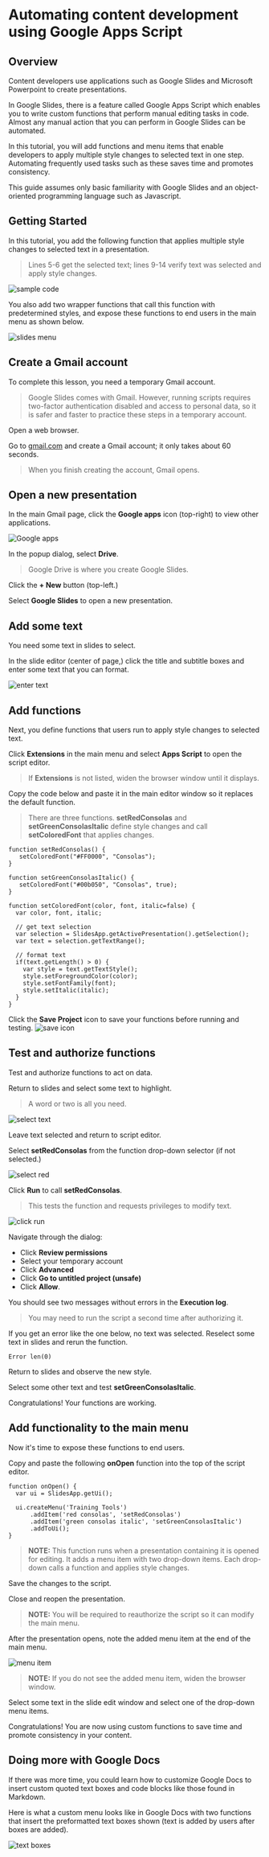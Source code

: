 # Automating content development using Google Apps Script


## Overview

Content developers use applications such as Google Slides and Microsoft Powerpoint to create presentations. 

In Google Slides, there is a feature called Google Apps Script which enables you to write custom functions that perform manual editing tasks in code. Almost any manual action that you can perform in Google Slides can be automated.

In this tutorial, you will add functions and menu items that enable developers to apply multiple style changes to selected text in one step. Automating frequently used tasks such as these saves time and promotes consistency.

This guide assumes only basic familiarity with Google Slides and an object-oriented programming language such as Javascript. 



## Getting Started

In this tutorial, you add the following function that applies multiple style changes to selected text in a presentation.

> Lines 5-6 get the selected text; lines 9-14 verify text was selected and apply style changes. 

![sample code](./images/01-sample-code.png)

You also add two wrapper functions that call this function with predetermined styles, and expose these functions to end users in the main menu as shown below.

![slides menu](./images/28-slides-menu.png)


## Create a Gmail account

To complete this lesson, you need a temporary Gmail account. 

> Google Slides comes with Gmail.  However, running scripts requires two-factor authentication disabled and access to personal data, so it is safer and faster to practice these steps in a temporary account.

Open a web browser.

Go to [gmail.com](https://gmail.google.com/) and create a Gmail account; it only takes about 60 seconds.

> When you finish creating the account, Gmail opens.

## Open a new presentation

In the main Gmail page, click the **Google apps** icon (top-right) to view other applications.

![Google apps](./images/02-gapps-selector.png)

In the popup dialog, select **Drive**.

> Google Drive is where you create Google Slides.

Click the **+ New** button (top-left.)

Select **Google Slides** to open a new presentation.

## Add some text

You need some text in slides to select.

In the slide editor (center of page,) click the title and subtitle boxes and enter some text that you can format.

![enter text](./images/04-enter-text.png)

## Add functions

Next, you define functions that users run to apply style changes to selected text.

Click **Extensions** in the main menu and select **Apps Script** to open the script editor. 

> If **Extensions** is not listed, widen the browser window until it displays.

Copy the code below and paste it in the main editor window so it replaces the default function.

> There are three functions. **setRedConsolas** and **setGreenConsolasItalic** define style changes and call **setColoredFont** that applies changes.

```
function setRedConsolas() {
   setColoredFont("#FF0000", "Consolas");
}

function setGreenConsolasItalic() {
   setColoredFont("#00b050", "Consolas", true);
}

function setColoredFont(color, font, italic=false) {
  var color, font, italic;
  
  // get text selection
  var selection = SlidesApp.getActivePresentation().getSelection();
  var text = selection.getTextRange();

  // format text
  if(text.getLength() > 0) {
    var style = text.getTextStyle();
    style.setForegroundColor(color);
    style.setFontFamily(font);
    style.setItalic(italic);
  }
}
```

Click the **Save Project** icon to save your functions before running and testing.
![save icon](./images/08-save-icon.png)

## Test and authorize functions

Test and authorize functions to act on data.

Return to slides and select some text to highlight.

> A word or two is all you need.

![select text](./images/09-select-text.png)

Leave text selected and return to script editor.

Select **setRedConsolas** from the function drop-down selector (if not selected.)

![select red](./images/10-select-red.png)

Click **Run** to call **setRedConsolas**. 

> This tests the function and requests privileges to modify text.

![click run](./images/11-click-run.png)

Navigate through the dialog:
- Click **Review permissions**
- Select your temporary account
- Click **Advanced**
- Click **Go to untitled project (unsafe)**
- Click **Allow**.

You should see two messages without errors in the **Execution log**.

> You may need to run the script a second time after authorizing it.

If you get an error like the one below, no text was selected. Reselect some text in slides and rerun the function.

```
Error len(0)
```

Return to slides and observe the new style.

Select some other text and test **setGreenConsolasItalic**.

Congratulations! Your functions are working.


## Add functionality to the main menu

Now it's time to expose these functions to end users.

Copy and paste the following **onOpen** function into the top of the script editor.

```
function onOpen() {
  var ui = SlidesApp.getUi();
  
  ui.createMenu('Training Tools')
      .addItem('red consolas', 'setRedConsolas')
      .addItem('green consolas italic', 'setGreenConsolasItalic')
      .addToUi();
}
```

> **NOTE:** This function runs when a presentation containing it is opened for editing. It adds a menu item with two drop-down items. Each drop-down calls a function and applies style changes.

Save the changes to the script. 

Close and reopen the presentation.

> **NOTE:** You will be required to reauthorize the script so it can modify the main menu.

After the presentation opens, note the added menu item at the end of the main menu. 

![menu item](./images/34-slides-menu.png)

> **NOTE:** If you do not see the added menu item, widen the browser window.

Select some text in the slide edit window and select one of the drop-down menu items.

Congratulations! You are now using custom functions to save time and promote consistency in your content.

## Doing more with Google Docs

If there was more time, you could learn how to customize Google Docs to insert custom quoted text boxes and code blocks like those found in Markdown.

Here is what a custom menu looks like in Google Docs with two functions that insert the preformatted text boxes shown (text is added by users after boxes are added).

![text boxes](./images/35-docs-menu.png)


